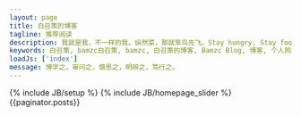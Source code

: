 ```yaml
---
layout: page
title: 白召策的博客
tagline: 推荐阅读
description: 我就是我，不一样的我。纵然菜，那就笨鸟先飞。Stay hungry, Stay foolish！
keywords: 白召策, bamzc白召策, bamzc, 白召策的博客, Bamzc Blog, 博客, 个人网站, 互联网, 前端, 设计, 产品
loadJs: ['index']
message: 博学之，审问之，慎思之，明辨之，笃行之。
---
```

{% include JB/setup %}
{% include JB/homepage_slider %}
{{paginator.posts}}